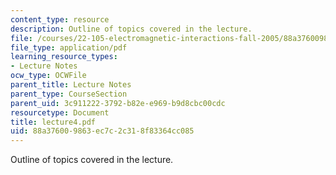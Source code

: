 ```yaml
---
content_type: resource
description: Outline of topics covered in the lecture.
file: /courses/22-105-electromagnetic-interactions-fall-2005/88a376009863ec7c2c318f83364cc085_lecture4.pdf
file_type: application/pdf
learning_resource_types:
- Lecture Notes
ocw_type: OCWFile
parent_title: Lecture Notes
parent_type: CourseSection
parent_uid: 3c911222-3792-b82e-e969-b9d8cbc00cdc
resourcetype: Document
title: lecture4.pdf
uid: 88a37600-9863-ec7c-2c31-8f83364cc085
---
```

Outline of topics covered in the lecture.

